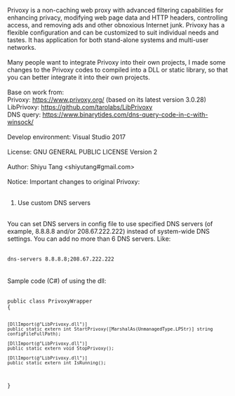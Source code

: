 Privoxy is a non-caching web proxy with advanced filtering capabilities for enhancing privacy, modifying web page data and HTTP headers, controlling access, and removing ads and other obnoxious Internet junk. Privoxy has a flexible configuration and can be customized to suit individual needs and tastes. It has application for both stand-alone systems and multi-user networks.<br/>
<br/>
Many people want to integrate Privoxy into their own projects, I made some changes to the Privoxy codes to compiled into a DLL or static library, so that you can better integrate it into their own projects.<br/>
<br/>
Base on work from:
<br/>
Privoxy: https://www.privoxy.org/ (based on its latest version 3.0.28)
<br/>
LibPrivoxy: https://github.com/tarolabs/LibPrivoxy
<br/>
DNS query: https://www.binarytides.com/dns-query-code-in-c-with-winsock/
<br/>
<br/>
Develop environment: Visual Studio 2017<br/>
<br/>
License: GNU GENERAL PUBLIC LICENSE Version 2
<br/>
<br/>
Author: Shiyu Tang <shiyutang#gmail.com>
<br/>
<br/>
Notice: Important changes to original Privoxy:
<br/>
<br/>
1. Use custom DNS servers
<br />
You can set DNS servers in config file to use specified DNS servers (of example, 8.8.8.8 and/or 208.67.222.222) instead of system-wide DNS settings. You can add no more than 6 DNS servers. Like:
<br/>
<br/>
<code>
dns-servers 8.8.8.8;208.67.222.222
</code>
<br/>
<br/>
Sample code (C#) of using the dll:
<br/>
<br/>
<code>
public class PrivoxyWrapper
{

    [DllImport(@"LibPrivoxy.dll")]
    public static extern int StartPrivoxy([MarshalAs(UnmanagedType.LPStr)] string configFileFullPath);

    [DllImport(@"LibPrivoxy.dll")]
    public static extern void StopPrivoxy();

	[DllImport(@"LibPrivoxy.dll")]
    public static extern int IsRunning();
}
</code>